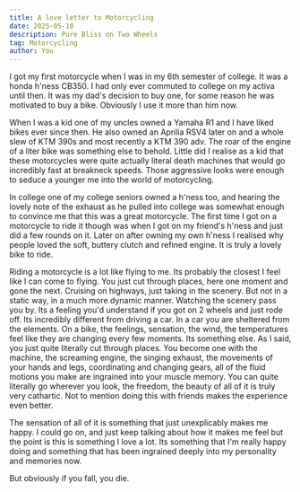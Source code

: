```yaml
---
title: A love letter to Motorcycling
date: 2025-05-10
description: Pure Bliss on Two Wheels
tag: Motorcycling 
author: You
---
```


I got my first motorcycle when I was in my 6th semester of college. It was a honda h'ness CB350.
I had only ever commuted to college on my activa until then. It was my dad's decision to buy one,
for some reason he was motivated to buy a bike. Obviously I use it more than him now. 

When I was a kid one of my uncles owned a Yamaha R1 and I have liked bikes ever since then. He also
owned an Aprilia RSV4 later on and a whole slew of KTM 390s and most recently a KTM 390 adv. The roar
of the engine of a liter bike was something else to behold. Little did I realise as a kid that these
motorcycles were quite actually literal death machines that would go incredibly fast at breakneck speeds.
Those aggressive looks were enough to seduce a younger me into the world of motorcycling. 

In college one of my college seniors owned a h'ness too, and hearing the lovely note of the exhaust
as he pulled into college was somewhat enough to convince me that this was a great motorcycle.
The first time I got on a motorcycle to ride it though was when I got on my friend's h'ness and just did
a few rounds on it. Later on after owning my own h'ness I realised why people loved the soft, buttery clutch
and refined engine. It is truly a lovely bike to ride.

Riding a motorcycle is a lot like flying to me. Its probably the closest I feel like I can come to flying.
You just cut through places, here one moment and gone the next. Cruising on highways, just taking in the scenery.
But not in a static way, in a much more dynamic manner. Watching the scenery pass you by.
Its a feeling you'd understand if you got on 2 wheels and just rode off. Its incredibly different from driving a car.
In a car you are sheltered from the elements. On a bike, the feelings, sensation, the wind, the temperatures feel
like they are changing every few moments. Its something else. As I said, you just quite literally cut through places. 
You become one with the machine, the screaming engine, the singing exhaust, the movements of your hands and legs,
coordinating and changing gears, all of the fluid motions you make are ingrained into your muscle memory. You can
quite literally go wherever you look, the freedom, the beauty of all of it is truly very cathartic. Not to mention
doing this with friends makes the experience even better.

The sensation of all of it is something that just unexplicably makes me happy. I could go on, and just keep talking about
how it makes me feel but the point is this is something I love a lot. Its something that I'm really happy doing and
something that has been ingrained deeply into my personality and memories now. 

But obviously if you fall, you die.
